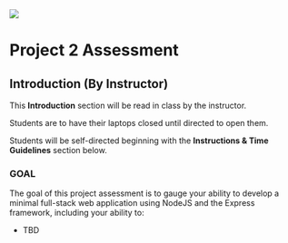 <img src="https://i.imgur.com/sX12DTc.png">

# Project 2 Assessment

## Introduction (By Instructor)

This **Introduction** section will be read in class by the instructor.

Students are to have their laptops closed until directed to open them.

Students will be self-directed beginning with the **Instructions & Time Guidelines** section below.

### GOAL

The goal of this project assessment is to gauge your ability to develop a minimal full-stack web application using NodeJS and the Express framework, including your ability to:

- TBD

